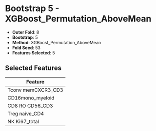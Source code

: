 # Bootstrap 5 - XGBoost_Permutation_AboveMean

- **Outer Fold**: 8
- **Bootstrap**: 5
- **Method**: XGBoost_Permutation_AboveMean
- **Fold Seed**: 53
- **Features Selected**: 5

## Selected Features

| Feature |
|---------|
| Tconv memCXCR3_CD3 |
| CD16mono_myeloid |
| CD8 RO CD56_CD3 |
| Treg naive_CD4 |
| NK Ki67_total |
